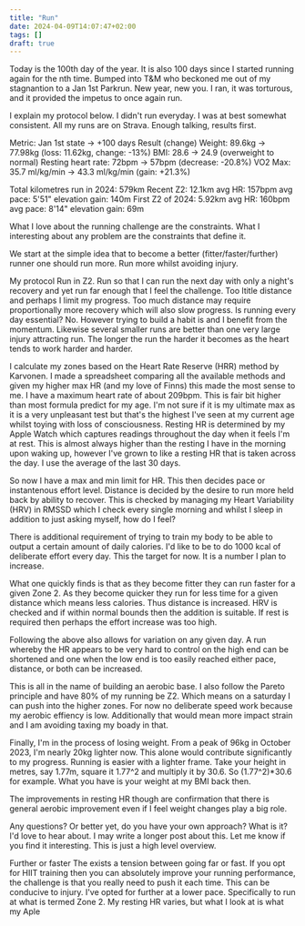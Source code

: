 ```yaml
---
title: "Run"
date: 2024-04-09T14:07:47+02:00
tags: []
draft: true
---
```


Today is the 100th day of the year. It is also 100 days since I started running again for the nth time. Bumped into T&M who beckoned me out of my stagnantion to a Jan 1st Parkrun. New year, new you. I ran, it was torturous, and it provided the impetus to once again run.

I explain my protocol below. I didn't run everyday. I was at best somewhat consistent. All my runs are on Strava. Enough talking, results first.

Metric: Jan 1st state -> +100 days Result (change)
Weight: 89.6kg -> 77.98kg (loss: 11.62kg, change: -13%)
BMI: 28.6 -> 24.9 (overweight to normal)
Resting heart rate: 72bpm -> 57bpm (decrease: -20.8%)
VO2 Max: 35.7 ml/kg/min -> 43.3 ml/kg/min (gain: +21.3%)

Total kilometres run in 2024: 579km
Recent Z2: 12.1km avg HR: 157bpm avg pace: 5'51" elevation gain: 140m
First Z2 of 2024: 5.92km avg HR: 160bpm avg pace: 8'14" elevation gain: 69m

What I love about the running challenge are the constraints. What I interesting about any problem are the constraints that define it.

We start at the simple idea that to become a better (fitter/faster/further) runner one should run more. Run more whilst avoiding injury.

My protocol
Run in Z2. Run so that I can run the next day with only a night's recovery and yet run far enough that I feel the challenge. Too ltitle distance and perhaps I limit my progress. Too much distance may require proportionally more recovery which will also slow progress. Is running every day essential? No. However trying to build a habit is and I benefit from the momentum. Likewise several smaller runs are better than one very large injury attracting run. The longer the run the harder it becomes as the heart tends to work harder and harder.

I calculate my zones based on the Heart Rate Reserve (HRR) method by Karvonen. I made a spreadsheet comparing all the available methods and given my higher max HR (and my love of Finns) this made the most sense to me. I have a maximum heart rate of about 209bpm. This is fair bit higher than most formula predict for my age. I'm not sure if it is my ultimate max as it is a very unpleasant test but that's the highest I've seen at my current age whilst toying with loss of consciousness. Resting HR is determined by my Apple Watch which captures readings throughout the day when it feels I'm at rest. This is almost always higher than the resting I have in the morning upon waking up, however I've grown to like a resting HR that is taken across the day. I use the average of the last 30 days.

So now I have a max and min limit for HR. This then decides pace or instantenous effort level. Distance is decided by the desire to run more held back by ability to recover. This is checked by managing my Heart Variability (HRV) in RMSSD which I check every single morning and whilst I sleep in addition to just asking myself, how do I feel?

There is additional requirement of trying to train my body to be able to output a certain amount of daily calories. I'd like to be to do 1000 kcal of deliberate effort every day. This the target for now. It is a number I plan to increase.

What one quickly finds is that as they become fitter they can run faster for a given Zone 2. As they become quicker they run for less time for a given distance which means less calories. Thus distance is increased. HRV is checked and if within normal bounds then the addition is suitable. If rest is required then perhaps the effort increase was too high.

Following the above also allows for variation on any given day. A run whereby the HR appears to be very hard to control on the high end can be shortened and one when the low end is too easily reached either pace, distance, or both can be increased.

This is all in the name of building an aerobic base. I also follow the Pareto principle and have 80% of my running be Z2. Which means on a saturday I can push into the higher zones. For now no deliberate speed work because my aerobic effiency is low. Additionally that would mean more impact strain and I am avoiding taxing my boady in that.

Finally, I'm in the process of losing weight. From a peak of 96kg in October 2023, I'm nearly 20kg lighter now. This alone would contribute significantly to my progress. Running is easier with a lighter frame. Take your height in metres, say 1.77m, square it 1.77^2 and multiply it by 30.6. So (1.77^2)\*30.6 for example. What you have is your weight at my BMI back then.

The improvements in resting HR though are confirmation that there is general aerobic improvement even if I feel weight changes play a big role.

Any questions? Or better yet, do you have your own approach? What is it? I'd love to hear about. I may write a longer post about this. Let me know if you find it interesting. This is just a high level overview.

Further or faster
The exists a tension between going far or fast. If you opt for HIIT training then you can absolutely improve your running performance, the challenge is that you really need to push it each time. This can be conducive to injury. I've opted for further at a lower pace. Specifically to run at what is termed Zone 2. My resting HR varies, but what I look at is what my Aple
